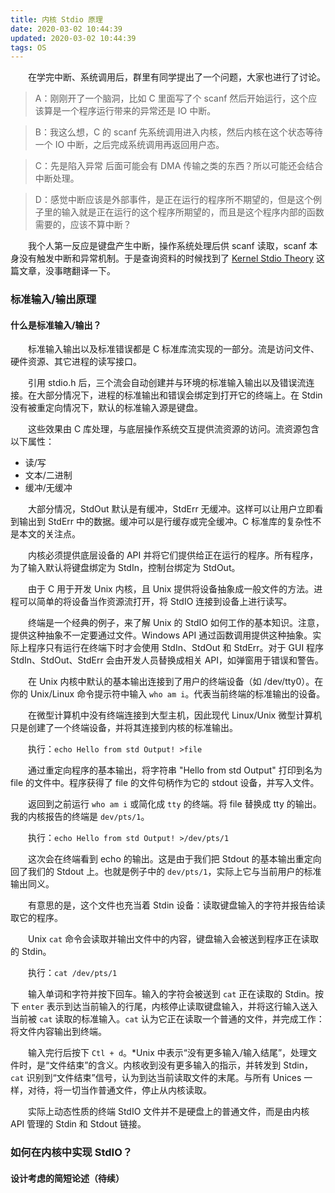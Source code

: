 ```yaml
---
title: 内核 Stdio 原理
date: 2020-03-02 10:44:39
updated: 2020-03-02 10:44:39
tags: OS
---
```

　　在学完中断、系统调用后，群里有同学提出了一个问题，大家也进行了讨论。
> A：刚刚开了一个脑洞，比如 C 里面写了个 scanf 然后开始运行，这个应该算是一个程序运行带来的异常还是 IO 中断。  
<!-- more -->
> B：我这么想，C 的 scanf 先系统调用进入内核，然后内核在这个状态等待一个 IO 中断，之后完成系统调用再返回用户态。  

> C：先是陷入异常 后面可能会有 DMA 传输之类的东西？所以可能还会结合中断处理。  

> D：感觉中断应该是外部事件，是正在运行的程序所不期望的，但是这个例子里的输入就是正在运行的这个程序所期望的，而且是这个程序内部的函数需要的，应该不算中断？  

　　我个人第一反应是键盘产生中断，操作系统处理后供 scanf 读取，scanf 本身没有触发中断和异常机制。于是查询资料的时候找到了 [Kernel Stdio Theory](https://wiki.osdev.org/Kernel_Stdio_Theory) 这篇文章，没事瞎翻译一下。

### 标准输入/输出原理
#### 什么是标准输入/输出？
　　标准输入输出以及标准错误都是 C 标准库流实现的一部分。流是访问文件、硬件资源、其它进程的读写接口。

　　引用 stdio.h 后，三个流会自动创建并与环境的标准输入输出以及错误流连接。在大部分情况下，进程的标准输出和错误会绑定到打开它的终端上。在 Stdin 没有被重定向情况下，默认的标准输入源是键盘。

　　这些效果由 C 库处理，与底层操作系统交互提供流资源的访问。流资源包含以下属性：

- 读/写
- 文本/二进制
- 缓冲/无缓冲

　　大部分情况，StdOut 默认是有缓冲，StdErr 无缓冲。这样可以让用户立即看到输出到 StdErr 中的数据。缓冲可以是行缓存或完全缓冲。C 标准库的复杂性不是本文的关注点。

　　内核必须提供底层设备的 API 并将它们提供给正在运行的程序。所有程序，为了输入默认将键盘绑定为 StdIn，控制台绑定为 StdOut。

　　由于 C 用于开发 Unix 内核，且 Unix 提供将设备抽象成一般文件的方法。进程可以简单的将设备当作资源流打开，将 StdIO 连接到设备上进行读写。

　　终端是一个经典的例子，来了解 Unix 的 StdIO 如何工作的基本知识。注意，提供这种抽象不一定要通过文件。Windows API 通过函数调用提供这种抽象。实际上程序只有运行在终端下时才会使用 StdIn、StdOut 和 StdErr。对于 GUI 程序 StdIn、StdOut、StdErr 会由开发人员替换成相关 API，如弹窗用于错误和警告。

　　在 Unix 内核中默认的基本输出连接到了用户的终端设备（如 /dev/tty0）。在你的 Unix/Linux 命令提示符中输入 `who am i`。代表当前终端的标准输出的设备。

　　在微型计算机中没有终端连接到大型主机，因此现代 Linux/Unix 微型计算机只是创建了一个终端设备，并将其连接到内核的标准输出。

　　执行：`echo Hello from std Output! >file`

　　通过重定向程序的基本输出，将字符串 "Hello from std Output" 打印到名为 file 的文件中。程序获得了 file 的文件句柄作为它的 stdout 设备，并写入文件。

　　返回到之前运行 `who am i` 或简化成 `tty` 的终端。将 file 替换成 tty 的输出。我的内核报告的终端是 `dev/pts/1`。

　　执行：`echo Hello from std Output! >/dev/pts/1`

　　这次会在终端看到 echo 的输出。这是由于我们把 Stdout 的基本输出重定向回了我们的 Stdout 上。也就是例子中的 `dev/pts/1`，实际上它与当前用户的标准输出同义。

　　有意思的是，这个文件也充当着 Stdin 设备：读取键盘输入的字符并报告给读取它的程序。

　　Unix `cat` 命令会读取并输出文件中的内容，键盘输入会被送到程序正在读取的 Stdin。

　　执行：`cat /dev/pts/1 `

　　输入单词和字符并按下回车。输入的字符会被送到 `cat` 正在读取的 Stdin。按下 `enter` 表示到达当前输入的行尾，内核停止读取键盘输入，并将这行输入送入当前被 `cat` 读取的标准输入。`cat` 认为它正在读取一个普通的文件，并完成工作：将文件内容输出到终端。

　　输入完行后按下 `Ctl + d`。*Unix 中表示“没有更多输入/输入结尾”，处理文件时，是“文件结束”的含义。内核收到没有更多输入的指示，并转发到 Stdin，`cat` 识别到“文件结束”信号，认为到达当前读取文件的末尾。与所有 Unices 一样，对待，将一切当作普通文件，停止从内核读取。

　　实际上动态性质的终端 StdIO 文件并不是硬盘上的普通文件，而是由内核 API 管理的 Stdin 和 Stdout 链接。

### 如何在内核中实现 StdIO？
#### 设计考虑的简短论述（待续）


　　





